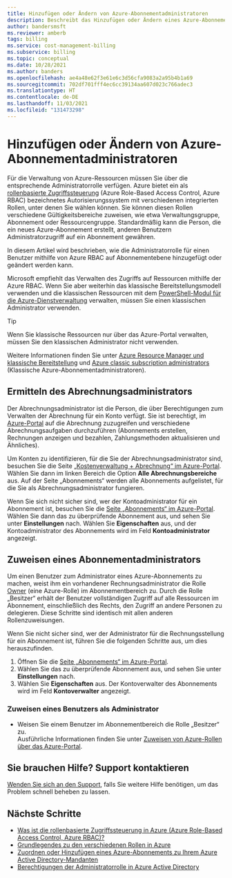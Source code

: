 ```yaml
---
title: Hinzufügen oder Ändern von Azure-Abonnementadministratoren
description: Beschreibt das Hinzufügen oder Ändern eines Azure-Abonnementadministrators mithilfe der rollenbasierten Zugriffssteuerung in Azure (Azure Role-Based Access Control, Azure RBAC).
author: bandersmsft
ms.reviewer: amberb
tags: billing
ms.service: cost-management-billing
ms.subservice: billing
ms.topic: conceptual
ms.date: 10/28/2021
ms.author: banders
ms.openlocfilehash: ae4a48e62f3e61e6c3d56cfa9083a2a95b4b1a69
ms.sourcegitcommit: 702df701fff4ec6cc39134aa607d023c766adec3
ms.translationtype: HT
ms.contentlocale: de-DE
ms.lasthandoff: 11/03/2021
ms.locfileid: "131473298"
---
```

# <a name="add-or-change-azure-subscription-administrators"></a>Hinzufügen oder Ändern von Azure-Abonnementadministratoren


Für die Verwaltung von Azure-Ressourcen müssen Sie über die entsprechende Administratorrolle verfügen. Azure bietet ein als [rollenbasierte Zugriffssteuerung](../../role-based-access-control/overview.md) (Azure Role-Based Access Control, Azure RBAC) bezeichnetes Autorisierungssystem mit verschiedenen integrierten Rollen, unter denen Sie wählen können. Sie können diesen Rollen verschiedene Gültigkeitsbereiche zuweisen, wie etwa Verwaltungsgruppe, Abonnement oder Ressourcengruppe. Standardmäßig kann die Person, die ein neues Azure-Abonnement erstellt, anderen Benutzern Administratorzugriff auf ein Abonnement gewähren.

In diesem Artikel wird beschrieben, wie die Administratorrolle für einen Benutzer mithilfe von Azure RBAC auf Abonnementebene hinzugefügt oder geändert werden kann.

Microsoft empfiehlt das Verwalten des Zugriffs auf Ressourcen mithilfe der Azure RBAC. Wenn Sie aber weiterhin das klassische Bereitstellungsmodell verwenden und die klassischen Ressourcen mit dem [PowerShell-Modul für die Azure-Dienstverwaltung](/powershell/module/servicemanagement/azure.service) verwalten, müssen Sie einen klassischen Administrator verwenden.

> [!TIP]
> Wenn Sie klassische Ressourcen nur über das Azure-Portal verwalten, müssen Sie den klassischen Administrator nicht verwenden.

Weitere Informationen finden Sie unter [Azure Resource Manager und klassische Bereitstellung](../../azure-resource-manager/management/deployment-models.md) und [Azure classic subscription administrators](../../role-based-access-control/classic-administrators.md) (Klassische Azure-Abonnementadministratoren).

## <a name="determine-account-billing-administrator"></a>Ermitteln des Abrechnungsadministrators

<a name="whoisaa"></a>

Der Abrechnungsadministrator ist die Person, die über Berechtigungen zum Verwalten der Abrechnung für ein Konto verfügt. Sie ist berechtigt, im [Azure-Portal](https://portal.azure.com) auf die Abrechnung zuzugreifen und verschiedene Abrechnungsaufgaben durchzuführen (Abonnements erstellen, Rechnungen anzeigen und bezahlen, Zahlungsmethoden aktualisieren und Ähnliches).

Um Konten zu identifizieren, für die Sie der Abrechnungsadministrator sind, besuchen Sie die Seite [„Kostenverwaltung + Abrechnung“ im Azure-Portal](https://portal.azure.com/#blade/Microsoft_Azure_Billing/ModernBillingMenuBlade/Overview). Wählen Sie dann im linken Bereich die Option **Alle Abrechnungsbereiche** aus. Auf der Seite „Abonnements“ werden alle Abonnements aufgelistet, für die Sie als Abrechnungsadministrator fungieren.

Wenn Sie sich nicht sicher sind, wer der Kontoadministrator für ein Abonnement ist, besuchen Sie die [Seite „Abonnements“ im Azure-Portal](https://portal.azure.com/#blade/Microsoft_Azure_Billing/SubscriptionsBlade). Wählen Sie dann das zu überprüfende Abonnement aus, und sehen Sie unter **Einstellungen** nach. Wählen Sie **Eigenschaften** aus, und der Kontoadministrator des Abonnements wird im Feld **Kontoadministrator** angezeigt.


## <a name="assign-a-subscription-administrator"></a>Zuweisen eines Abonnementadministrators

<a name="add-an-admin-for-a-subscription"></a>

Um einen Benutzer zum Administrator eines Azure-Abonnements zu machen, weist ihm ein vorhandener Rechnungsadministrator die Rolle [Owner](../../role-based-access-control/built-in-roles.md#owner) (eine Azure-Rolle) im Abonnementbereich zu. Durch die Rolle „Besitzer“ erhält der Benutzer vollständigen Zugriff auf alle Ressourcen im Abonnement, einschließlich des Rechts, den Zugriff an andere Personen zu delegieren. Diese Schritte sind identisch mit allen anderen Rollenzuweisungen.

Wenn Sie nicht sicher sind, wer der Administrator für die Rechnungsstellung für ein Abonnement ist, führen Sie die folgenden Schritte aus, um dies herauszufinden.

1. Öffnen Sie die [Seite „Abonnements“ im Azure-Portal](https://portal.azure.com/#blade/Microsoft_Azure_Billing/SubscriptionsBlade).
1. Wählen Sie das zu überprüfende Abonnement aus, und sehen Sie unter **Einstellungen** nach.
1. Wählen Sie **Eigenschaften** aus. Der Kontoverwalter des Abonnements wird im Feld **Kontoverwalter** angezeigt.

### <a name="to-assign-a-user-as-an-administrator"></a>Zuweisen eines Benutzers als Administrator

- Weisen Sie einem Benutzer im Abonnementbereich die Rolle „Besitzer“ zu.  
     Ausführliche Informationen finden Sie unter [Zuweisen von Azure-Rollen über das Azure-Portal](../../role-based-access-control/role-assignments-portal.md).

## <a name="need-help-contact-support"></a>Sie brauchen Hilfe? Support kontaktieren

[Wenden Sie sich an den Support](https://portal.azure.com/?#blade/Microsoft_Azure_Support/HelpAndSupportBlade), falls Sie weitere Hilfe benötigen, um das Problem schnell beheben zu lassen.

## <a name="next-steps"></a>Nächste Schritte

* [Was ist die rollenbasierte Zugriffssteuerung in Azure (Azure Role-Based Access Control, Azure RBAC)?](../../role-based-access-control/overview.md)
* [Grundlegendes zu den verschiedenen Rollen in Azure](../../role-based-access-control/rbac-and-directory-admin-roles.md)
* [Zuordnen oder Hinzufügen eines Azure-Abonnements zu Ihrem Azure Active Directory-Mandanten](../../active-directory/fundamentals/active-directory-how-subscriptions-associated-directory.md)
* [Berechtigungen der Administratorrolle in Azure Active Directory](../../active-directory/roles/permissions-reference.md)